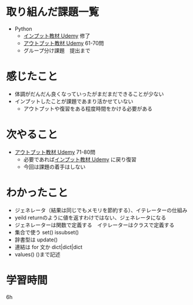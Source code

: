 # 取り組んだ課題一覧
- Python
    - [インプット教材 Udemy](https://www.udemy.com/course/python-ai/learn/lecture/26810816#content) 修了
    - [アウトプット教材 Udemy](https://www.udemy.com/course/python-exercise100/learn/lecture/27668254#overview) 61-70問
    - グループ分け課題　提出まで

# 感じたこと
- 体調がだんだん良くなっていったがまだまだできることが少ない
- インプットしたことが課題であまり活かせていない
    - アウトプットや復習をある程度時間をかける必要がある

# 次やること
   - [アウトプット教材 Udemy](https://www.udemy.com/course/python-exercise100/learn/lecture/27668254#overview) 71-80問
        - 必要であれば[インプット教材 Udemy](https://www.udemy.com/course/python-ai/learn/lecture/26810816#content) に戻り復習
        - 今回は課題の着手はしない

# わかったこと
- ジェネレータ（結果は同じでもメモリを節約する）、イテレーターの仕組み
- yeild returnのように値を返すわけではない、ジェネレータになる
- ジェネレーターは関数で定義する　イテレーターはクラスで定義する
- 集合で使う set() issubset()
- 辞書型は update()
- 連結は for 文か dict|dict|dict
- values() ()まで記述

# 学習時間
 6h